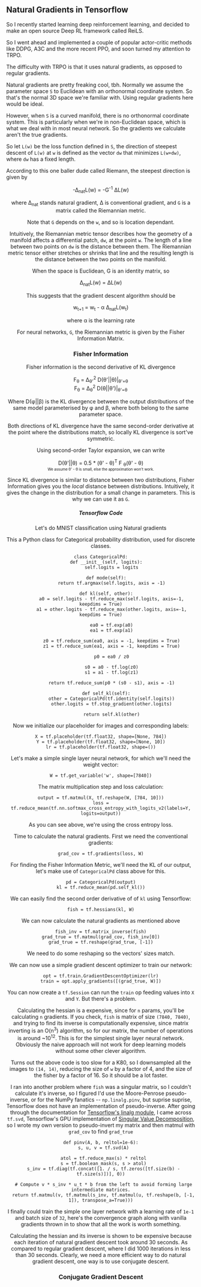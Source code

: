 ## Natural Gradients in Tensorflow

So I recently started learning deep reinforcement learning, and decided to make an open source Deep RL framework called ReiLS.

So I went ahead and implemented a couple of popular actor-critic methods like DDPG, A3C and the more recent PPO, and soon turned my attention to TRPO.

The difficulty with TRPO is that it uses natural gradients, as opposed to regular gradients.

Natural gradients are pretty freaking cool, tbh.
Normally we assume the parameter space `S` to Euclidean with an orthonormal coordinate system. So that's the normal 3D space we're familiar with. Using regular gradients here would be ideal.

However, when `S` is a curved manifold, there is no orthonormal coordinate system. This is particularly when we're in non-Euclidean space, which is what we deal with in most neural network. So the gradients we calculate aren't the true gradients.

So let `L(w)` be the loss function defined in `S`, the direction of steepest descent of `L(w)` at `w` is defined as the vector `dw` that minimizes `L(w+dw)`, where `dw` has a fixed length.

According to this one baller dude called Riemann, the steepest direction is given by

<center> -&#916;<sub>nat</sub>L(w) = -G<sup>-1</sup> &#916;L(w)


where &#916;<sub>nat</sub> stands natural gradient, &#916; is conventional gradient, and `G` is a matrix called the Riemannian metric.

Note that `G` depends on the `w`, and so is location dependant.

Intuitively, the Riemannian metric tensor describes how the geometry of a manifold affects a differential patch, `dw`, at the point `w`. The length of a line between two points on `dw` is the distance between them. The Riemannian metric tensor either stretches or shrinks that line and the resulting length is the distance between the two points on the manifold.

When the space is Euclidean, G is an identity matrix, so

<center> &#916;<sub>nat</sub>L(w) = &#916;L(w)

This suggests that the gradient descent algorithm should be

<center> w<sub>t+1</sub> = w<sub>t</sub> - &alpha; &#916;<sub>nat</sub>L(w<sub>t</sub>)

where &alpha; is the learning rate

For neural networks, `G`, the Riemannian metric is given by the Fisher Information Matrix.

### Fisher Information

Fisher information is the second derivative of KL divergence

<center>
F<sub>&theta;</sub> = &#916;<sub>&theta;'</sub><sup>2</sup> D(&theta;'||&theta;)|<sub>&theta;'=&theta;</sup>
</center>

<center>
F<sub>&theta;</sub> = &#916;<sub>&theta;</sub><sup>2</sup> D(&theta;||&theta;')|<sub>&theta;'=&theta;</sup>
</center>

Where D(&phi;||&beta;) is the KL divergence between the output distributions of the same model parameterised by &phi; and &beta;, where both belong to the same parameter space.

Both directions of KL divergence have the same  second-order derivative at the point where the distributions match, so locally KL divergence is sort've symmetric.

Using second-order Taylor expansion, we can write

<center>
D(&theta;'||&theta;) = 0.5 * (&theta;' - &theta;)<sup>T</sup> F <sub>&theta;</sub>(&theta;' - &theta;)
</center>
<sub><sub>We assume &theta;' - &theta; is small, else the approximation won't work.</sub></sub>

Since KL divergence is similar to distance between two distributions, Fisher Information gives you the *local* distance between distributions. Intuitively, it gives the change in the distribution for a small change in parameters. This is why we can use it as `G`.

##### Tensorflow Code

Let's do MNIST classification using Natural gradients

This a Python class for Categorical probability distribution, used for discrete classes.

    class CategoricalPd:
        def __init__(self, logits):
            self.logits = logits

        def mode(self):
            return tf.argmax(self.logits, axis = -1)

        def kl(self, other):
            a0 = self.logits - tf.reduce_max(self.logits, axis=-1, keepdims = True)
            a1 = other.logits - tf.reduce_max(other.logits, axis=-1, keepdims = True)

            ea0 = tf.exp(a0)
            ea1 = tf.exp(a1)

            z0 = tf.reduce_sum(ea0, axis = -1, keepdims = True)
            z1 = tf.reduce_sum(ea1, axis = -1, keepdims = True)

            p0 = ea0 / z0

            s0 = a0 - tf.log(z0)
            s1 = a1 - tf.log(z1)

            return tf.reduce_sum(p0 * (s0 - s1), axis = -1)

        def self_kl(self):
            other = CategoricalPd(tf.identity(self.logits))
            other.logits = tf.stop_gradient(other.logits)

            return self.kl(other)

Now we initialize our placeholder for images and corresponding labels:

    X = tf.placeholder(tf.float32, shape=[None, 784])
    Y = tf.placeholder(tf.float32, shape=[None, 10])
	lr = tf.placeholder(tf.float32, shape=())

Let's make a simple single layer neural network, for which we'll need the weight vector:

    W = tf.get_variable('w', shape=[7840])

The matrix multiplication step and loss calculation:

    output = tf.matmul(X, tf.reshape(W, [784, 10]))
    loss = tf.reduce_mean(tf.nn.softmax_cross_entropy_with_logits_v2(labels=Y, logits=output))

As you can see above, we're using the cross entropy loss.

Time to calculate the natural gradients. First we need the conventional gradients:

    grad_cov = tf.gradients(loss, W)

For finding the Fisher Information Metric, we'll need the KL of our output, let's make use of `CategoricalPd` class above for this.

    pd = CategoricalPd(output)
    kl = tf.reduce_mean(pd.self_kl())

We can easily find the second order derivative of of `kl` using Tensorflow:

    fish = tf.hessians(kl, W)

We can now calculate the natural gradients as mentioned above

    fish_inv = tf.matrix_inverse(fish)
    grad_true = tf.matmul(grad_cov, fish_inv[0])
    grad_true = tf.reshape(grad_true, [-1])

We need to do some reshaping so the vectors' sizes match.

We can now use a simple gradient descent optimizer to train our network:

    opt = tf.train.GradientDescentOptimizer(lr)
    train = opt.apply_gradients([(grad_true, W)])

You can now create a `tf.Session` can run the `train` op feeding values into `X` and `Y`. But there's a problem.

Calculating the hessian is a expensive, since for `n` params, you'll be calculating `n` gradients. If you check, `fish` is matrix of size `(7840, 7840)`, and trying to find its inverse is computationally expensive, since matrix inverting is an O(n<sup>3</sup>) algorithm, so for our matrix, the number of operations is around ~10<sup>12</sup>. This is for the simplest single layer neural network. Obviously the naive approach will not work for deep learning models without some other clever algorithm.

Turns out the above code is too slow for a K80, so I downsampled all the images to `(14, 14)`, reducing the size of `w` by a factor of 4, and the size of the fisher by a factor of 16. So it should be a lot faster.

I ran into another problem where `fish` was a singular matrix, so I couldn't calculate it's inverse, so I figured I'd use the Moore-Penrose pseudo-inverse, or for the NumPy fanatics -- `np.linalg.pinv`, but suprise suprise, Tensorflow does not have an implementation of pseudo-inverse. After going through the documentation for [Tensorflow's linalg module](https://www.tensorflow.org/api_docs/python/tf/linalg), I came across `tf.svd`, Tensorflow's GPU implementation of [Singular Value Decomposition](https://www.cs.cmu.edu/~venkatg/teaching/CStheory-infoage/book-chapter-4.pdf), so I wrote my own version to pseudo-invert my matrix and then matmul with `grad_cov` to find `grad_true`

	def pinv(A, b, reltol=1e-6):
	  s, u, v = tf.svd(A)
	
	  atol = tf.reduce_max(s) * reltol
	  s = tf.boolean_mask(s, s > atol)
	  s_inv = tf.diag(tf.concat([1. / s, tf.zeros([tf.size(b) - tf.size(s)])], 0))
	
	  # Compute v * s_inv * u_t * b from the left to avoid forming large intermediate matrices.
	  return tf.matmul(v, tf.matmul(s_inv, tf.matmul(u, tf.reshape(b, [-1, 1]), transpose_a=True)))

I finally could train the simple one layer network with a learning rate of `1e-1` and batch size of `32`, here's the convergence graph along with vanilla gradients thrown in to show that all the work is worth something. 

Calculating the hessian and its inverse is shown to be expensive because each iteration of natural gradient descent took around 30 seconds. As compared to regular gradient descent, where I did 1000 iterations in less than 30 seconds. Clearly, we need a more efficient way to do natural gradient descent, one way is to use conjugate descent.

### Conjugate Gradient Descent


